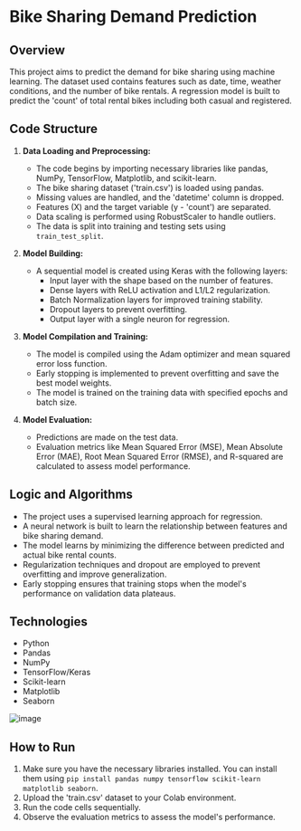 # Bike Sharing Demand Prediction

## Overview

This project aims to predict the demand for bike sharing using machine learning. The dataset used contains features such as date, time, weather conditions, and the number of bike rentals. A regression model is built to predict the 'count' of total rental bikes including both casual and registered.

## Code Structure

1. **Data Loading and Preprocessing:**
   - The code begins by importing necessary libraries like pandas, NumPy, TensorFlow, Matplotlib, and scikit-learn.
   - The bike sharing dataset ('train.csv') is loaded using pandas.
   - Missing values are handled, and the 'datetime' column is dropped.
   - Features (X) and the target variable (y - 'count') are separated.
   - Data scaling is performed using RobustScaler to handle outliers.
   - The data is split into training and testing sets using `train_test_split`.

2. **Model Building:**
   - A sequential model is created using Keras with the following layers:
     - Input layer with the shape based on the number of features.
     - Dense layers with ReLU activation and L1/L2 regularization.
     - Batch Normalization layers for improved training stability.
     - Dropout layers to prevent overfitting.
     - Output layer with a single neuron for regression.

3. **Model Compilation and Training:**
   - The model is compiled using the Adam optimizer and mean squared error loss function.
   - Early stopping is implemented to prevent overfitting and save the best model weights.
   - The model is trained on the training data with specified epochs and batch size.

4. **Model Evaluation:**
   - Predictions are made on the test data.
   - Evaluation metrics like Mean Squared Error (MSE), Mean Absolute Error (MAE), Root Mean Squared Error (RMSE), and R-squared are calculated to assess model performance.

## Logic and Algorithms

- The project uses a supervised learning approach for regression.
- A neural network is built to learn the relationship between features and bike sharing demand.
- The model learns by minimizing the difference between predicted and actual bike rental counts.
- Regularization techniques and dropout are employed to prevent overfitting and improve generalization.
- Early stopping ensures that training stops when the model's performance on validation data plateaus.

## Technologies

- Python
- Pandas
- NumPy
- TensorFlow/Keras
- Scikit-learn
- Matplotlib
- Seaborn
  
![image](https://github.com/user-attachments/assets/e9b8232a-89d0-42f9-959c-605c3eb72389)

## How to Run

1. Make sure you have the necessary libraries installed. You can install them using `pip install pandas numpy tensorflow scikit-learn matplotlib seaborn`.
2. Upload the 'train.csv' dataset to your Colab environment.
3. Run the code cells sequentially.
4. Observe the evaluation metrics to assess the model's performance.
